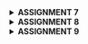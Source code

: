 <details>
<Summary><b>ASSIGNMENT 7</b></summary>

## Explain what are stateless widgets and stateful widgets, and explain the difference between them.
Stateless widgets and stateful widgets are two types of widgets used to build user interfaces. Stateless widgets, such as Text or Icon, are immutable and display content that doesn’t change over time. They are useful for static UI elements that don’t respond to user interactions or updates, as they lack any internal state. In contrast, stateful widgets, like Checkbox or TextField, maintain a State object that holds mutable data, allowing the widget to rebuild and update its appearance in response to interactions or data changes. Stateful widgets use the setState() method to trigger UI updates, making them ideal for dynamic content that reacts to user input or ongoing events.

## Mention the widgets that you have used for this project and its uses.
The MaterialApp widget serves as the root of the application, providing material design and theming. The Scaffold widget creates the basic layout, including an AppBar for the title and a body section for content. Within the body, a Column widget arranges items vertically, while a GridView.count organizes menu items in a responsive grid format. Each menu item is represented by an ItemCard that includes an Icon and Text, with InkWell making the cards interactive, and SnackBar providing feedback to users when they tap on the cards.

## What is the use-case for setState()? Explain the variable that can be affected by setState().
setState() is used in stateful widgets to refresh the screen when a variable in the widget changes. For example, if you have a counter starting at 0 that increases each time a button is pressed, calling setState(() { counter++; }) lets Flutter know to rebuild just that part of the screen and display the new counter value. This function is essential for making interactive elements, like changing colors, showing or hiding items, or updating lists in response to user actions. By calling setState(), you can ensure the app reflects these updates immediately without needing to rebuild the entire screen.

## Explain the difference between const and final keyword.
Const and final are used to declare variables that won’t change, but they have different uses. The final keyword means the variable can only be set once and after it’s assigned, its value can’t change, but it is assigned at runtime when the code runs. For example, you can have a final variable called myName that is set to "Alice" once, and it stays that way. On the other hand, const is stricter because it is used for values that are determined and fixed at compile-time before the code runs, so const variables are deeply immutable. For instance, you can have a const variable called pi that is set to the number 3.14159, which means pi is established as that exact number forever and is known before the code even runs. You can use const when the value is truly unchanging and should always stay the same across your app, while final is used for values that may be computed or decided during runtime but still don’t change afterward.

## Explain how you implemented the checklist above step-by-step.
- Install dart and flutter extension in VS Code
- Create a new directory named SKIBISHOP
- Create a new flutter project with the name skibishop then enter the project directory
    ```
    flutter create skibishop
    cd skibishop
    ```
- Create a new file named menu.dart in the skibishop/lib directory. On the first line of the file, add the following code:
    ```
    import 'package:flutter/material.dart';
    ```
- From the main.dart file, cut the lines from line 39 to the end that contains the two classes below:
    ```
    class MyHomePage ... {
    ...
    }

    class _MyHomePageState ... {
        ...
    }
    ```
    to the file menu.dart that you just created.

- You will see that in the main.dart file, there will be an error on line 34. Add the following code at the beginning of the file.
    ```
    import 'package:skibishop/menu.dart';
    ```

- Building the MyApp Class
    - Inside main.dart, I created the MyApp class as a StatelessWidget. This is where I set up the app’s title and theme using MaterialApp. I chose a nice color scheme with ColorScheme.fromSwatch() to give my app a polished look. Finally, I set the home property to MyHomePage, which is the main screen users will see when they open the app.

- Building the MyHomePage Class
    - In menu.dart, I defined the MyHomePage class as a StatelessWidget. I started by declaring some constants for user information,like NPM, name, and class. I also created a list of ItemHomepage objects to represent the menu items, such as “View Product List,” “Add Product,” and “Logout.”
    - Next, I wrote the build method for MyHomePage. I used a Scaffold widget to create the main structure of the app, including an AppBar for the title and a body section for the content. I made sure to set a nice title and background color for the AppBar.

- Building the User Info Row
    - For the body layout, I added some padding for spacing and used a Column widget to arrange everything vertically. I included a Row widget to display the user information side by side, creating three InfoCard widgets to show details like NPM, name, and class.
    - Next, I defined the InfoCard class as a StatelessWidget. This part was fun because I created a visually appealing card for each piece of user info using the Card widget. Inside each card, I set up a Column to neatly display the title and content.

- Creating the ItemHomepage Class
    - Then, I created the ItemHomepage class, which is quite simple. It holds the name and icon for each menu item, making it easy to manage them later.
    - I added some flair by changing the background color of each card based on its name. I also used the InkWell widget to make the cards interactive. When a user taps on a card, a SnackBar pops up to give feedback, confirming which action they’ve taken.

- The final code should look like this
    ```
    main.dart

    import 'package:flutter/material.dart';
    import 'package:skibishop/menu.dart';


    void main() {
    runApp(const MyApp());
    }

    class MyApp extends StatelessWidget {
    const MyApp({super.key});

    // This widget is the root of your application.
    @override
    Widget build(BuildContext context) {
        return MaterialApp(
        title: 'SKIBISHOP',
        theme: ThemeData(
            // This is the theme of your application.
            //
            // TRY THIS: Try running your application with "flutter run". You'll see
            // the application has a purple toolbar. Then, without quitting the app,
            // try changing the seedColor in the colorScheme below to Colors.green
            // and then invoke "hot reload" (save your changes or press the "hot
            // reload" button in a Flutter-supported IDE, or press "r" if you used
            // the command line to start the app).
            //
            // Notice that the counter didn't reset back to zero; the application
            // state is not lost during the reload. To reset the state, use hot
            // restart instead.
            //
            // This works for code too, not just values: Most code changes can be
            // tested with just a hot reload.
            colorScheme: ColorScheme.fromSwatch(
        primarySwatch: Colors.deepPurple,
    ).copyWith(secondary: Colors.deepPurple[400]),
        ),
        home: MyHomePage(),
        );
    }
    }
    ```
    ```
    menu.dart
    import 'package:flutter/material.dart';

    class MyHomePage extends StatelessWidget {
        MyHomePage({super.key});
        final String npm = '2306256236'; // NPM
        final String name = 'Anindiyo Banu Prabasworo'; // Name
        final String className = 'PBP KKI'; // Class
        final List<ItemHomepage> items = [
        ItemHomepage("View Product List", Icons.list),
        ItemHomepage("Add Product", Icons.add),
        ItemHomepage("Logout", Icons.logout),
        ];
    // This widget is the home page of your application. It is stateful, meaning
    // that it has a State object (defined below) that contains fields that affect
    // how it looks.

    // This class is the configuration for the state. It holds the values (in this
    // case the title) provided by the parent (in this case the App widget) and
    // used by the build method of the State. Fields in a Widget subclass are
    // always marked "final".


    @override
    @override
    Widget build(BuildContext context) {
        // Scaffold provides the basic structure of the page with the AppBar and body.
        return Scaffold(
        // AppBar is the top part of the page that displays the title.
        appBar: AppBar(
            title: const Text(
            'SKIBISHOP',
            style: TextStyle(
                color: Colors.white,
                fontWeight: FontWeight.bold,
            ),
            ),
            // The background color of the AppBar is obtained from the application theme color scheme.
            backgroundColor: Theme.of(context).colorScheme.primary,
        ),
        // Body of the page with paddings around it.
        body: Padding(
            padding: const EdgeInsets.all(16.0),
            // Place the widget vertically in a column.
            child: Column(
            crossAxisAlignment: CrossAxisAlignment.center,
            children: [
                // Row to display 3 InfoCard horizontally.
                Row(
                mainAxisAlignment: MainAxisAlignment.spaceEvenly,
                children: [
                    InfoCard(title: 'NPM', content: npm),
                    InfoCard(title: 'Name', content: name),
                    InfoCard(title: 'Class', content: className),
                ],
                ),

                // Give a vertical space of 16 units.
                const SizedBox(height: 16.0),

                // Place the following widget in the center of the page.
                Center(
                child: Column(
                    // Place the text and grid item vertically.

                    children: [
                    // Display the welcome message with bold font and size 18.
                    const Padding(
                        padding: EdgeInsets.only(top: 16.0),
                        child: Text(
                        'Welcome to SKIBISHOP',
                        style: TextStyle(
                            fontWeight: FontWeight.bold,
                            fontSize: 18.0,
                        ),
                        ),
                    ),

                    // Grid to display ItemCard in a 3 column grid.
                    GridView.count(
                        primary: true,
                        padding: const EdgeInsets.all(20),
                        crossAxisSpacing: 10,
                        mainAxisSpacing: 10,
                        crossAxisCount: 3,
                        // To ensure that the grid fits its height.
                        shrinkWrap: true,

                        // Display ItemCard for each item in the items list.
                        children: items.map((ItemHomepage item) {
                        return ItemCard(item);
                        }).toList(),
                    ),
                    ],
                ),
                ),
            ],
            ),
        ),
        );
    }
    }


    class InfoCard extends StatelessWidget {
    // Card information that displays the title and content.

    final String title;  // Card title.
    final String content;  // Card content.

    const InfoCard({super.key, required this.title, required this.content});

    @override
    Widget build(BuildContext context) {
        return Card(
        // Create a card box with a shadow.
        elevation: 2.0,
        child: Container(
            // Set the size and spacing within the card.
            width: MediaQuery.of(context).size.width / 3.5, // Adjust with the width of the device used.
            padding: const EdgeInsets.all(16.0),
            // Place the title and content vertically.
            child: Column(
            children: [
                Text(
                title,
                style: const TextStyle(fontWeight: FontWeight.bold),
                ),
                const SizedBox(height: 8.0),
                Text(content),
            ],
            ),
        ),
        );
    }
    }


    class ItemHomepage {
        final String name;
        final IconData icon;

        ItemHomepage(this.name, this.icon);
    }


    class ItemCard extends StatelessWidget {
    // Display the card with an icon and name.

    final ItemHomepage item; 
    
    const ItemCard(this.item, {super.key}); 

    @override
    Widget build(BuildContext context) {
        // Set color based on the item name
        Color backgroundColor;
        if (item.name == "View Product List") {
        backgroundColor = Colors.teal;
        } else if (item.name == "Add Product") {
        backgroundColor = Colors.lightGreen;
        } else if (item.name == "Logout") {
        backgroundColor = Colors.orange;
        } else {
        backgroundColor = Theme.of(context).colorScheme.secondary;
        }

        return Material(
        color: backgroundColor, // Apply the background color
        borderRadius: BorderRadius.circular(12),
        
        child: InkWell(
            onTap: () {
            // Display the SnackBar message when the card is pressed.
            ScaffoldMessenger.of(context)
                ..hideCurrentSnackBar()
                ..showSnackBar(
                SnackBar(content: Text("You have pressed the ${item.name} button!"))
                );
            },
            child: Container(
            padding: const EdgeInsets.all(8),
            child: Center(
                child: Column(
                mainAxisAlignment: MainAxisAlignment.center,
                children: [
                    Icon(
                    item.icon,
                    color: Colors.white,
                    size: 30.0,
                    ),
                    const Padding(padding: EdgeInsets.all(3)),
                    Text(
                    item.name,
                    textAlign: TextAlign.center,
                    style: const TextStyle(color: Colors.white),
                    ),
                ],
                ),
            ),
            ),
        ),
        );
    }
    }
    ```
</details>

<details>
<Summary><b>ASSIGNMENT 8</b></summary>

## What is the purpose of const in Flutter? Explain the advantages of using const in Flutter code. When should we use const, and when should it not be used?

Const is used to mark widgets or values as unchanging, meaning they’re created once and can’t be modified. Using const improves performance by preventing Flutter from rebuilding widgets that stay the same, which helps the app run faster and saves memory by reusing these constant widgets. We use const for widgets that don’t change, like static text, icons, or decorations, because it optimizes the code’s efficiency. However, avoid using const if the widget needs to display dynamic content or update based on user actions, as it would restrict necessary changes.

## Explain and compare the usage of Column and Row in Flutter. Provide example implementations of each layout widget!

Column and Row are used to arrange widgets in different directions: Column stacks them vertically, while Row lines them up horizontally. Both widgets have alignment options; mainAxisAlignment positions widgets along the main direction (up and down in Column, left to right in Row), and crossAxisAlignment positions them across the main direction (side-to-side in Column, top to bottom in Row). For example, using mainAxisAlignment.center and crossAxisAlignment.center in a Column centers text or icons both vertically and horizontally, while in a Row, mainAxisAlignment.spaceBetween spreads widgets evenly across the screen for a neat, side-by-side layout.


## List the input elements you used on the form page in this assignment. Are there other Flutter input elements you didn’t use in this assignment? Explain!

Input elements used: 
- TextFormField: used for food, description, and price field

Input elements not used:
- DropdownButton and DropdownButtonFormField:

    Allow users to select a single option from a dropdown list. DropdownButtonFormField integrates easily with forms, providing built-in validation.
- Checkbox:

    A simple checkable box, often used for yes/no or agree/disagree options. Used within lists or forms where multiple items may need individual confirmation
- Radio:

    A circular button for selecting one option out of a set of mutually exclusive options. Typically used for choices like gender or specific categories.
- Switch:

    A toggle switch for binary choices, such as enabling/disabling notifications or toggling settings. Displays as a sliding switch for simple on/off input.
- Slider:

    Allows users to select a value within a range by sliding. Often used for selecting numeric values like volume, brightness, or quantity.
- DatePicker and TimePicker:

    DatePicker shows a calendar for selecting dates, while TimePicker shows a clock for selecting times. Useful for scheduling or setting deadlines.
- Stepper:

    A control that allows users to incrementally increase or decrease a value by tapping "+" or "-". Useful for number-based fields like selecting a quantity or rating.

## How do you set the theme within a Flutter application to ensure consistency? Did you implement a theme in your application?

Yes, I implemented a theme in the application. Here’s how the theme is set up:
- Primary Color: The app uses Colors.deepPurple as the primary color, which is applied to the AppBar and other elements like buttons.
- Secondary Color: A custom secondary color is set using Colors.deepPurple[400] for consistency.

## How do you manage navigation in a multi-page Flutter application?

For simple navigation between pages, you can use Navigator.push to go to a new page and Navigator.pop to return, which is effective for linear navigation flows.

</details>

<details>
<Summary><b>ASSIGNMENT 9</b></summary>

 ## Explain why we need to create a model to retrieve or send JSON data. Will an error occur if we don't create a model first?



 ## Explain the function of the http library that you implemented for this task.



 ## Explain the function of CookieRequest and why it’s necessary to share the CookieRequest instance with all components in the Flutter app.
 ## Explain the mechanism of data transmission, from input to display in Flutter.



 ## Explain the authentication mechanism from login, register, to logout. Start from inputting account data in Flutter to Django’s completion of the authentication process and display of the menu in Flutter.


 
 ## Explain how you implement the checklist above step by step! (not just following the tutorial)

 </details>
